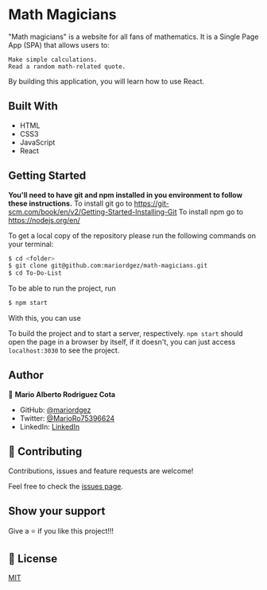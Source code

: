 # Math Magicians

"Math magicians" is a website for all fans of mathematics. It is a Single Page App (SPA) that allows users to:

    Make simple calculations.
    Read a random math-related quote.

By building this application, you will learn how to use React.

## Built With

- HTML
- CSS3
- JavaScript
- React

## Getting Started

**You'll need to have git and npm installed in you environment to follow these instructions.**
To install git go to https://git-scm.com/book/en/v2/Getting-Started-Installing-Git
To install npm go to https://nodejs.org/en/

To get a local copy of the repository please run the following commands on your terminal:

```bash
$ cd <folder>
$ git clone git@github.com:mariordgez/math-magicians.git
$ cd To-Do-List
```

To be able to run the project, run

```bash
$ npm start
```

With this, you can use

To build the project and to start a server, respectively. `npm start` should open the page in a browser by itself, if it
doesn't, you can just access `localhost:3030` to see the project.

## Author

👤 **Mario Alberto Rodriguez Cota**

- GitHub: [@mariordgez](https://github.com/mariordgez)
- Twitter: [@MarioRo75396624](https://twitter.com/MarioRo75396624)
- LinkedIn: [LinkedIn](https://linkedin.com/in/mario-alberto-rodriguez-cota-a2860a205)

## 🤝 Contributing

Contributions, issues and feature requests are welcome!

Feel free to check the [issues page](https://github.com/mariordgez/math-magicians/issues).

## Show your support

Give a ⭐️ if you like this project!!!

## 📝 License

[MIT](/LICENSE)
